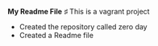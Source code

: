 **My Readme File**
♯ This is a vagrant project 
* Created the repository called zero day
* Created a Readme file
